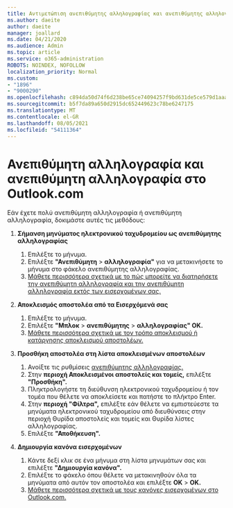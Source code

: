 ```yaml
---
title: Αντιμετώπιση ανεπιθύμητης αλληλογραφίας και ανεπιθύμητης αλληλογραφίας στο Outlook.com
ms.author: daeite
author: daeite
manager: joallard
ms.date: 04/21/2020
ms.audience: Admin
ms.topic: article
ms.service: o365-administration
ROBOTS: NOINDEX, NOFOLLOW
localization_priority: Normal
ms.custom:
- "1896"
- "9000290"
ms.openlocfilehash: c894da50d74f6d238be65ce74094257f9bd631de5ce579d1aaa511292c2523e6
ms.sourcegitcommit: b5f7da89a650d2915dc652449623c78be6247175
ms.translationtype: MT
ms.contentlocale: el-GR
ms.lasthandoff: 08/05/2021
ms.locfileid: "54111364"
---
```

# <a name="spam-and-junk-email-in-outlookcom"></a>Ανεπιθύμητη αλληλογραφία και ανεπιθύμητη αλληλογραφία στο Outlook.com

Εάν έχετε πολύ ανεπιθύμητη αλληλογραφία ή ανεπιθύμητη αλληλογραφία, δοκιμάστε αυτές τις μεθόδους:

1. **Σήμανση μηνύματος ηλεκτρονικού ταχυδρομείου ως ανεπιθύμητης αλληλογραφίας**
    1. Επιλέξτε το μήνυμα.
    1. Επιλέξτε **"Ανεπιθύμητη**  >  **αλληλογραφία"** για να μετακινήσετε το μήνυμα στο φάκελο ανεπιθύμητης αλληλογραφίας.
    1. [Μάθετε περισσότερα σχετικά με το πώς μπορείτε να διατηρήσετε την ανεπιθύμητη αλληλογραφία και την ανεπιθύμητη αλληλογραφία εκτός των εισερχομένων σας.](https://support.office.com/article/a3ece97b-82f8-4a5e-9ac3-e92fa6427ae4?wt.mc_id=Office_Outlook_com_Alchemy)

1. **Αποκλεισμός αποστολέα από τα Εισερχόμενά σας**
    1. Επιλέξτε το μήνυμα.
    1. Επιλέξτε **"Μπλοκ**  >  **ανεπιθύμητης**  >  **αλληλογραφίας" OK.**
    1. [Μάθετε περισσότερα σχετικά με τον τρόπο αποκλεισμού ή κατάργησης αποκλεισμού αποστολέων.](https://support.office.com/article/afba1c94-77bb-4f50-8b85-057cf52f4d5e?wt.mc_id=Office_Outlook_com_Alchemy)

1. **Προσθήκη αποστολέα στη λίστα αποκλεισμένων αποστολέων**
    1. Ανοίξτε τις ρυθμίσεις [ανεπιθύμητης αλληλογραφίας.](https://outlook.live.com/mail/options/mail/junkEmail/blockedSendersAndDomainsV2)
    1. Στην **περιοχή Αποκλεισμένοι αποστολείς και τομείς,** επιλέξτε **"Προσθήκη".**
    1. Πληκτρολογήστε τη διεύθυνση ηλεκτρονικού ταχυδρομείου ή τον τομέα που θέλετε να αποκλείσετε και πατήστε το πλήκτρο Enter.
    1. Στην **περιοχή "Φίλτρα",** επιλέξτε εάν θέλετε να εμπιστεύεστε τα μηνύματα ηλεκτρονικού ταχυδρομείου από διευθύνσεις στην περιοχή Θυρίδα αποστολείς και τομείς και Θυρίδα λίστες αλληλογραφίας.
    1. Επιλέξτε **"Αποθήκευση".**

1. **Δημιουργία κανόνα εισερχομένων**
    1. Κάντε δεξί κλικ σε ένα μήνυμα στη λίστα μηνυμάτων σας και επιλέξτε **"Δημιουργία κανόνα".**
    1. Επιλέξτε το φάκελο όπου θέλετε να μετακινηθούν όλα τα μηνύματα από αυτόν τον αποστολέα και επιλέξτε **OK**  >  **OK.**
    1. [Μάθετε περισσότερα σχετικά με τους κανόνες εισερχομένων στο Outlook.com.](https://support.office.com/article/4b094371-a5d7-49bd-8b1b-4e4896a7cc5d?wt.mc_id=Office_Outlook_com_Alchemy)
